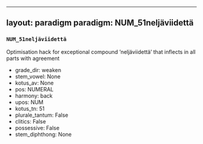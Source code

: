 
---
layout: paradigm
paradigm: NUM_51neljäviidettä
---
### ` NUM_51neljäviidettä `

Optimisation hack for exceptional compound ’neljäviidettä’ that inflects in all parts with agreement
* grade_dir: weaken
* stem_vowel: None
* kotus_av: None
* pos: NUMERAL
* harmony: back
* upos: NUM
* kotus_tn: 51
* plurale_tantum: False
* clitics: False
* possessive: False
* stem_diphthong: None

